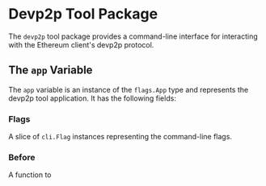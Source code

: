 # Devp2p Tool Package

The `devp2p` tool package provides a command-line interface for interacting with the Ethereum client's devp2p protocol.

## The `app` Variable

The `app` variable is an instance of the `flags.App` type and represents the devp2p tool application. It has the following fields:

### Flags

A slice of `cli.Flag` instances representing the command-line flags.

### Before

A function to